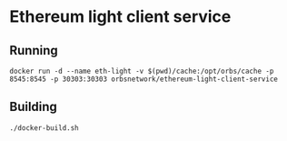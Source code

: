 # Ethereum light client service

## Running

```
docker run -d --name eth-light -v $(pwd)/cache:/opt/orbs/cache -p 8545:8545 -p 30303:30303 orbsnetwork/ethereum-light-client-service
```

## Building

```
./docker-build.sh
```
